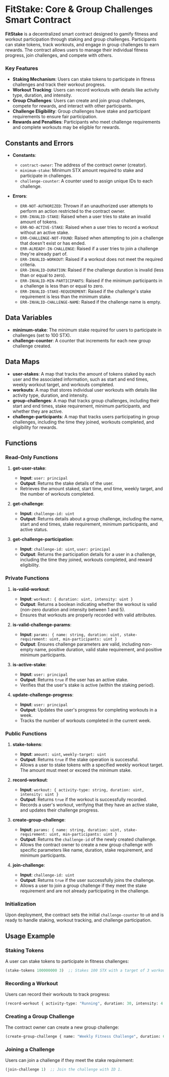# FitStake: Core & Group Challenges Smart Contract

**FitStake** is a decentralized smart contract designed to gamify fitness and workout participation through staking and group challenges. Participants can stake tokens, track workouts, and engage in group challenges to earn rewards. The contract allows users to manage their individual fitness progress, join challenges, and compete with others.

### Key Features

- **Staking Mechanism**: Users can stake tokens to participate in fitness challenges and track their workout progress.
- **Workout Tracking**: Users can record workouts with details like activity type, duration, and intensity.
- **Group Challenges**: Users can create and join group challenges, compete for rewards, and interact with other participants.
- **Challenge Eligibility**: Group challenges have stake and participant requirements to ensure fair participation.
- **Rewards and Penalties**: Participants who meet challenge requirements and complete workouts may be eligible for rewards.

## Constants and Errors

- **Constants**:
  - `contract-owner`: The address of the contract owner (creator).
  - `minimum-stake`: Minimum STX amount required to stake and participate in challenges.
  - `challenge-counter`: A counter used to assign unique IDs to each challenge.

- **Errors**:
  - `ERR-NOT-AUTHORIZED`: Thrown if an unauthorized user attempts to perform an action restricted to the contract owner.
  - `ERR-INVALID-STAKE`: Raised when a user tries to stake an invalid amount of tokens.
  - `ERR-NO-ACTIVE-STAKE`: Raised when a user tries to record a workout without an active stake.
  - `ERR-CHALLENGE-NOT-FOUND`: Raised when attempting to join a challenge that doesn't exist or has ended.
  - `ERR-ALREADY-IN-CHALLENGE`: Raised if a user tries to join a challenge they're already part of.
  - `ERR-INVALID-WORKOUT`: Raised if a workout does not meet the required criteria.
  - `ERR-INVALID-DURATION`: Raised if the challenge duration is invalid (less than or equal to zero).
  - `ERR-INVALID-MIN-PARTICIPANTS`: Raised if the minimum participants in a challenge is less than or equal to zero.
  - `ERR-INVALID-STAKE-REQUIREMENT`: Raised if the challenge's stake requirement is less than the minimum stake.
  - `ERR-INVALID-CHALLENGE-NAME`: Raised if the challenge name is empty.

## Data Variables

- **minimum-stake**: The minimum stake required for users to participate in challenges (set to 100 STX).
- **challenge-counter**: A counter that increments for each new group challenge created.

## Data Maps

- **user-stakes**: A map that tracks the amount of tokens staked by each user and the associated information, such as start and end times, weekly workout target, and workouts completed.
- **workouts**: A map that stores individual user workouts with details like activity type, duration, and intensity.
- **group-challenges**: A map that tracks group challenges, including their start and end times, stake requirement, minimum participants, and whether they are active.
- **challenge-participants**: A map that tracks users participating in group challenges, including the time they joined, workouts completed, and eligibility for rewards.

## Functions

### Read-Only Functions

1. **get-user-stake**: 
   - **Input**: `user: principal`
   - **Output**: Returns the stake details of the user.
   - Retrieves the amount staked, start time, end time, weekly target, and the number of workouts completed.

2. **get-challenge**:
   - **Input**: `challenge-id: uint`
   - **Output**: Returns details about a group challenge, including the name, start and end times, stake requirement, minimum participants, and active status.

3. **get-challenge-participation**:
   - **Input**: `challenge-id: uint`, `user: principal`
   - **Output**: Returns the participation details for a user in a challenge, including the time they joined, workouts completed, and reward eligibility.

### Private Functions

1. **is-valid-workout**:
   - **Input**: `workout: { duration: uint, intensity: uint }`
   - **Output**: Returns a boolean indicating whether the workout is valid (non-zero duration and intensity between 1 and 5).
   - Ensures that workouts are properly recorded with valid attributes.

2. **is-valid-challenge-params**:
   - **Input**: `params: { name: string, duration: uint, stake-requirement: uint, min-participants: uint }`
   - **Output**: Ensures challenge parameters are valid, including non-empty name, positive duration, valid stake requirement, and positive minimum participants.

3. **is-active-stake**:
   - **Input**: `user: principal`
   - **Output**: Returns `true` if the user has an active stake.
   - Verifies that the user's stake is active (within the staking period).

4. **update-challenge-progress**:
   - **Input**: `user: principal`
   - **Output**: Updates the user's progress for completing workouts in a week.
   - Tracks the number of workouts completed in the current week.

### Public Functions

1. **stake-tokens**:
   - **Input**: `amount: uint`, `weekly-target: uint`
   - **Output**: Returns `true` if the stake operation is successful.
   - Allows a user to stake tokens with a specified weekly workout target. The amount must meet or exceed the minimum stake.

2. **record-workout**:
   - **Input**: `workout: { activity-type: string, duration: uint, intensity: uint }`
   - **Output**: Returns `true` if the workout is successfully recorded.
   - Records a user's workout, verifying that they have an active stake, and updates their challenge progress.

3. **create-group-challenge**:
   - **Input**: `params: { name: string, duration: uint, stake-requirement: uint, min-participants: uint }`
   - **Output**: Returns the `challenge-id` of the newly created challenge.
   - Allows the contract owner to create a new group challenge with specific parameters like name, duration, stake requirement, and minimum participants.

4. **join-challenge**:
   - **Input**: `challenge-id: uint`
   - **Output**: Returns `true` if the user successfully joins the challenge.
   - Allows a user to join a group challenge if they meet the stake requirement and are not already participating in the challenge.

### Initialization

Upon deployment, the contract sets the initial `challenge-counter` to `u0` and is ready to handle staking, workout tracking, and challenge participation.

## Usage Example

### Staking Tokens

A user can stake tokens to participate in fitness challenges:
```clojure
(stake-tokens 100000000 3)  ;; Stakes 100 STX with a target of 3 workouts per week.
```

### Recording a Workout

Users can record their workouts to track progress:
```clojure
(record-workout { activity-type: "Running", duration: 30, intensity: 4 })  ;; Running for 30 minutes with intensity 4.
```

### Creating a Group Challenge

The contract owner can create a new group challenge:
```clojure
(create-group-challenge { name: "Weekly Fitness Challenge", duration: 604800, stake-requirement: 100000000, min-participants: 5 })
```

### Joining a Challenge

Users can join a challenge if they meet the stake requirement:
```clojure
(join-challenge 1)  ;; Join the challenge with ID 1.
```